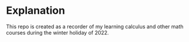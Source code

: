 # Explanation

This repo is created as a recorder of my learning calculus and other math courses during the winter holiday of 2022.
